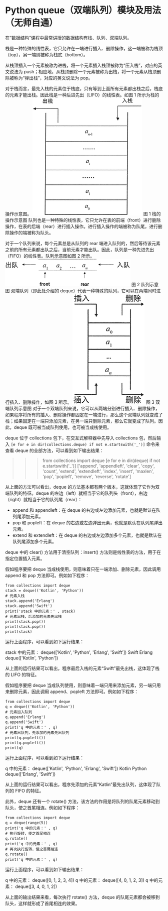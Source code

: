 # Python queue（双端队列）模块及用法（无师自通）

在“数据结构”课程中最常讲授的数据结构有栈、队列、双端队列。

栈是一种特殊的线性表，它只允许在一端进行插入、删除操作，这一端被称为栈顶（top），另一端则被称为栈底（bottom）。

从栈顶插入一个元素被称为进栈，将一个元素插入栈顶被称为“压入栈”，对应的英文说法为 push；相应地，从栈顶删除一个元素被称为出栈，将一个元素从栈顶删除被称为“弹出栈”，对应的英文说法为 pop。

对于栈而言，最先入栈的元素位于栈底，只有等到上面所有元素都出栈之后，栈底的元素才能出栈。因此栈是一种后进先出（LIFO）的线性表。如图 1 所示为栈的操作示意图。
![栈的操作示意图](img/d5133bbc9b2d74733382ee003537d389.jpg)
图 1 栈的操作示意图
队列也是一种特殊的线性表，它只允许在表的前端（front）进行删除操作，在表的后端（rear）进行插入操作。进行插入操作的端被称为队尾，进行删除操作的端被称为队头。

对于一个队列来说，每个元素总是从队列的 rear 端进入队列的，然后等待该元素之前的所有元素都出队之后，当前元素才能出队。因此，队列是一种先进先出（FIFO）的线性表。队列示意图如图 2 所示。
![队列示意图](img/3158dafc7cb6fcbb25928ed91bcf2ecd.jpg)
图 2 队列示意图
双端队列（即此处介绍的 deque）代表一种特殊的队列，它可以在两端同时进行插入、删除操作，如图 3 所示。
![双端队列示意图](img/7985a32ef1da64cd604e27189615a633.jpg)
图 3 双端队列示意图
对于一个双端队列来说，它可以从两端分别进行插入、删除操作，如果程序将所有的插入、删除操作都固定在一端进行，那么这个双端队列就变成了栈；如果固定在一端只添加元素，在另一端只删除元素，那么它就变成了队列。因此，deque 既可被当成队列使用，也可被当成栈使用。

deque 位于 collections 包下，在交互式解释器中先导入 collections 包，然后输入 `[e for e in dir(collections.deque) if not e.startswith('_')]` 命令来查看 deque 的全部方法，可以看到如下输出结果：

>>> from collections import deque
>>> [e for e in dir(deque) if not e.startswith('_')]
['append', 'appendleft', 'clear', 'copy', 'count', 'extend', 'extendleft', 'index', 'insert', 'maxlen', 'pop', 'popleft', 'remove', 'reverse', 'rotate']

从上面的方法可以看出，deque 的方法基本都有两个版本，这就体现了它作为双端队列的特征。deque 的左边（left）就相当于它的队列头（front），右边（right）就相当于它的队列尾（rear）：

*   append 和 appendleft：在 deque 的右边或左边添加元素，也就是默认在队列尾添加元素。
*   pop 和 popleft：在 deque 的右边或左边弹出元素，也就是默认在队列尾弹出元素。
*   extend 和 extendleft：在 deque 的右边或左边添加多个元素，也就是默认在队列尾添加多个元素。

deque 中的 clear() 方法用于清空队列：insert() 方法则是线性表的方法，用于在指定位置插入元素。

假如程序要把 deque 当成栈使用，则意味着只在一端添加、删除元素，因此调用 append 和 pop 方法即可。例如如下程序：

```
from collections import deque
stack = deque(('Kotlin', 'Python'))
# 元素入栈
stack.append('Erlang')
stack.append('Swift')
print('stack 中的元素：' , stack)
# 元素出栈，后添加的元素先出栈
print(stack.pop())
print(stack.pop())
print(stack)
```

运行上面程序，可以看到如下运行结果：

stack 中的元素： deque(['Kotlin', 'Python', 'Erlang', 'Swift'])
Swift
Erlang
deque(['Kotlin', 'Python'])

从上面的运行结果可以看出，程序最后入栈的元素“Swift”最先出栈，这体现了栈的 LIFO 的特征。

假如程序要把 deque 当成队列使用，则意味着一端只用来添加元素，另一端只用来删除元素，因此调用 append、popleft 方法即可。例如如下程序：

```
from collections import deque
q = deque(('Kotlin', 'Python'))
# 元素加入队列
q.append('Erlang')
q.append('Swift')
print('q 中的元素：' , q)
# 元素出队列，先添加的元素先出队列
print(q.popleft())
print(q.popleft())
print(q)
```

运行上面程序，可以看到如下运行结果：

q 中的元素： deque(['Kotlin', 'Python', 'Erlang', 'Swift'])
Kotlin
Python
deque(['Erlang', 'Swift'])

从上面的运行结果可以看出，程序先添加的元素“Katlin”最先出队列，这体现了队列的 FIFO 的特征。

此外，deque 还有一个 rotate() 方法，该方法的作用是将队列的队尾元素移动到队头，使之首尾相连。例如如下程序：

```
from collections import deque
q = deque(range(5))
print('q 中的元素：' , q)
# 执行旋转，使之首尾相连
q.rotate()
print('q 中的元素：' , q)
# 再次执行旋转，使之首尾相连
q.rotate()
print('q 中的元素：' , q)
```

运行上面程序，可以看到如下输出结果：

q 中的元素： deque([0, 1, 2, 3, 4])
q 中的元素： deque([4, 0, 1, 2, 3])
q 中的元素： deque([3, 4, 0, 1, 2])

从上面的输出结果来看，每次执行 rotate() 方法，deque 的队尾元素都会被移到队头，这样就形成了首尾相连的效果。